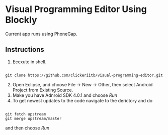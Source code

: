 Visual Programming Editor Using Blockly
=======================================

Current app runs using PhoneGap.

Instructions
------------
1. Ecexute in shell.
```

git clone https://github.com/clickeriitb/visual-programming-editor.git
```
2. Open Eclipse, and choose File -> New -> Other, then select Android Project from Existing Source.
3. Make you have Adnroid SDK 4.0.1 and choose *Run*
4. To get newest updates to the code navigate to the derictory and do 
```

git fetch upstream
git merge upstream/master
```
and then choose *Run*

 
